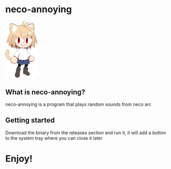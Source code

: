 # neco-annoying
<img src="./neco.png" width="100"></img>
## What is neco-annoying?
neco-annoying is a program that plays random sounds from neco arc


## Getting started
Download the binary from the releases section and run it, it will add a button to the system tray where you can close it later

# Enjoy!